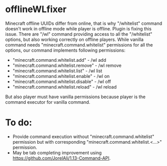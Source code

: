 # offlineWLfixer
Minecraft offline UUIDs differ from online, that is why "/whitelist" command doesn't work in offline mode while player is offline.
Plugin is fixing this issue. There are "/wl" command providing access to all the "/whitelist" options, but also working correctly on offline players.
While vanilla command needs "minecraft.command.whitelist" permissions for all the options, our command implements following permissions:
* "minecraft.command.whitelist.add" - /wl add
* "minecraft.command.whitelist.remove" - /wl remove
* "minecraft.command.whitelist.list" - /wl list
* "minecraft.command.whitelist.enable" - /wl on
* "minecraft.command.whitelist.disable" - /wl off
* "minecraft.command.whitelist.reload" - /wl reload  

But also player must have vanilla permissions because player is the command executor for vanilla command.

# To do:
* Provide command execution without "minecraft.command.whitelist" permission but with corresponding "minecraft.command.whitelist.<...>" permission.
* May be tab completing improvement using https://github.com/JorelAli/1.13-Command-API.  
